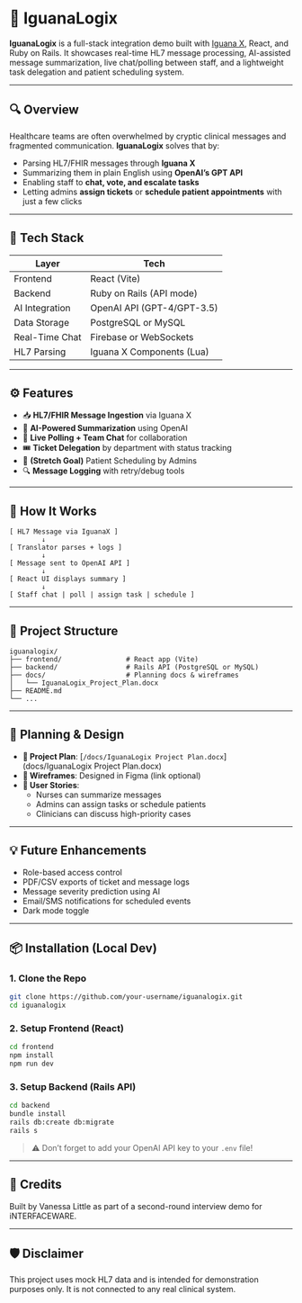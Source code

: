 # 🦎 IguanaLogix

**IguanaLogix** is a full-stack integration demo built with [Iguana X](https://www.interfaceware.com/iguana), React, and Ruby on Rails. It showcases real-time HL7 message processing, AI-assisted message summarization, live chat/polling between staff, and a lightweight task delegation and patient scheduling system.

---

## 🔍 Overview

Healthcare teams are often overwhelmed by cryptic clinical messages and fragmented communication. **IguanaLogix** solves that by:

- Parsing HL7/FHIR messages through **Iguana X**
- Summarizing them in plain English using **OpenAI’s GPT API**
- Enabling staff to **chat, vote, and escalate tasks**
- Letting admins **assign tickets** or **schedule patient appointments** with just a few clicks

---

## 🚀 Tech Stack

| Layer          | Tech                      |
|----------------|---------------------------|
| Frontend       | React (Vite)              |
| Backend        | Ruby on Rails (API mode)  |
| AI Integration | OpenAI API (GPT-4/GPT-3.5) |
| Data Storage   | PostgreSQL or MySQL       |
| Real-Time Chat | Firebase or WebSockets    |
| HL7 Parsing    | Iguana X Components (Lua) |

---

## ⚙️ Features

- 📥 **HL7/FHIR Message Ingestion** via Iguana X
- 🧠 **AI-Powered Summarization** using OpenAI
- 💬 **Live Polling + Team Chat** for collaboration
- 🎟️ **Ticket Delegation** by department with status tracking
- 📅 **(Stretch Goal)** Patient Scheduling by Admins
- 🔍 **Message Logging** with retry/debug tools

---

## 🧪 How It Works

```
[ HL7 Message via IguanaX ]
        ↓
[ Translator parses + logs ]
        ↓
[ Message sent to OpenAI API ]
        ↓
[ React UI displays summary ]
        ↓
[ Staff chat | poll | assign task | schedule ]
```

---

## 🧰 Project Structure

```
iguanalogix/
├── frontend/                # React app (Vite)
├── backend/                 # Rails API (PostgreSQL or MySQL)
├── docs/                    # Planning docs & wireframes
│   └── IguanaLogix_Project_Plan.docx
├── README.md
└── ...
```

---

## 📄 Planning & Design

- **📝 Project Plan**: [`/docs/IguanaLogix Project Plan.docx`](docs/IguanaLogix Project Plan.docx)
- **🎨 Wireframes**: Designed in Figma (link optional)
- **🧠 User Stories**:
  - Nurses can summarize messages
  - Admins can assign tasks or schedule patients
  - Clinicians can discuss high-priority cases

---

## 💡 Future Enhancements

- Role-based access control
- PDF/CSV exports of ticket and message logs
- Message severity prediction using AI
- Email/SMS notifications for scheduled events
- Dark mode toggle

---

## 📦 Installation (Local Dev)

### 1. Clone the Repo

```bash
git clone https://github.com/your-username/iguanalogix.git
cd iguanalogix
```

### 2. Setup Frontend (React)

```bash
cd frontend
npm install
npm run dev
```

### 3. Setup Backend (Rails API)

```bash
cd backend
bundle install
rails db:create db:migrate
rails s
```

> ⚠️ Don’t forget to add your OpenAI API key to your `.env` file!

---

## 🤝 Credits

Built by Vanessa Little as part of a second-round interview demo for iNTERFACEWARE.

---

## 🛡 Disclaimer

This project uses mock HL7 data and is intended for demonstration purposes only. It is not connected to any real clinical system.

